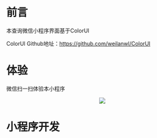 # 前言
本查询微信小程序界面基于ColorUI<p>
ColorUI Github地址：https://github.com/weilanwl/ColorUI
  
# 体验
微信扫一扫体验本小程序
<p align="center"><img src="https://wx.danns.top/QRCode_Github.jpg"></p>			

# 小程序开发




